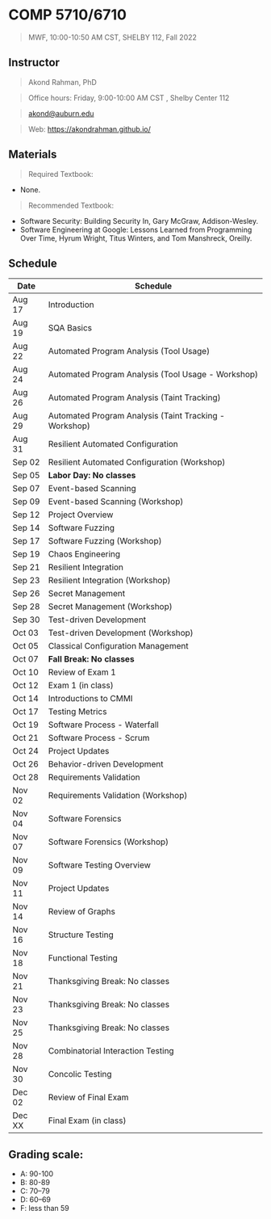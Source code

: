 # COMP 5710/6710 
> MWF, 10:00-10:50 AM CST, SHELBY 112, Fall 2022

## Instructor 

> Akond Rahman, PhD 

> Office hours: Friday, 9:00-10:00 AM CST , Shelby Center 112 

> akond@auburn.edu 

> Web: https://akondrahman.github.io/ 




## Materials 

> Required Textbook: 
- None. 

> Recommended Textbook:  
- Software Security: Building Security In, Gary McGraw, Addison-Wesley.    
- Software Engineering at Google: Lessons Learned from Programming Over Time, Hyrum Wright, Titus Winters, and Tom Manshreck, Oreilly.    



## Schedule 


| Date    |  Schedule                                              |
|---------|--------------------------------------------------------|
| Aug 17  | Introduction                                           |
| Aug 19  | SQA Basics                                             |
| Aug 22  | Automated Program Analysis  (Tool Usage)               |
| Aug 24  | Automated Program Analysis  (Tool Usage - Workshop)    |
| Aug 26  | Automated Program Analysis  (Taint Tracking)           |
| Aug 29  | Automated Program Analysis  (Taint Tracking - Workshop)|
| Aug 31  | Resilient Automated Configuration                      |
| Sep 02  | Resilient Automated Configuration  (Workshop)          |
| Sep 05  | **Labor Day: No classes**                              |
| Sep 07  | Event-based Scanning                                   |
| Sep 09  | Event-based Scanning  (Workshop)                       |
| Sep 12  | Project Overview                                       |
| Sep 14  | Software Fuzzing                                       |
| Sep 17  | Software Fuzzing  (Workshop)                           |
| Sep 19  | Chaos Engineering                                      |
| Sep 21  | Resilient Integration                                  |
| Sep 23  | Resilient Integration    (Workshop)                    |
| Sep 26  | Secret Management                                      |
| Sep 28  | Secret Management   (Workshop)                         |  
| Sep 30  | Test-driven Development                                |                                             
| Oct 03  | Test-driven Development   (Workshop)                   |                 
| Oct 05  | Classical Configuration Management                     |
| Oct 07  | **Fall Break: No classes**                             |
| Oct 10  | Review of Exam 1                                       |
| Oct 12  | Exam 1 (in class)                                      |
| Oct 14  | Introductions to CMMI                                  |
| Oct 17  | Testing Metrics                                        |
| Oct 19  | Software Process - Waterfall                           |
| Oct 21  | Software Process - Scrum                               |    
| Oct 24  | Project Updates                                        |
| Oct 26  | Behavior-driven Development                            |
| Oct 28  | Requirements Validation                                |
| Nov 02  | Requirements Validation   (Workshop)                   |
| Nov 04  | Software Forensics                                     |
| Nov 07  | Software Forensics   (Workshop)                        |
| Nov 09  | Software Testing Overview                              |
| Nov 11  | Project Updates                                        |
| Nov 14  | Review of Graphs                                       |
| Nov 16  | Structure Testing                                      |
| Nov 18  | Functional Testing                                     |
| Nov 21  | Thanksgiving Break: No classes                         |
| Nov 23  | Thanksgiving Break: No classes                         |
| Nov 25  | Thanksgiving Break: No classes                         |
| Nov 28  | Combinatorial Interaction Testing                      |
| Nov 30  | Concolic Testing                                       |
| Dec 02  | Review of Final Exam                                   |
| Dec XX  | Final Exam (in class)                                  |

 


## Grading scale: 
  - A: 90-100 
  - B: 80-89 
  - C: 70–79 
  - D: 60–69
  - F: less than 59



